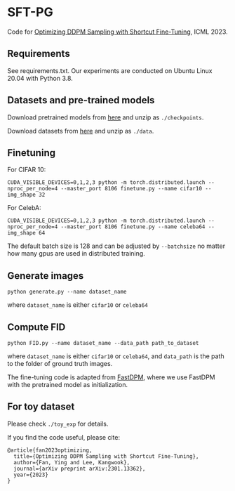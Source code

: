 # SFT-PG

Code for [Optimizing DDPM Sampling with Shortcut Fine-Tuning](https://arxiv.org/abs/2301.13362), ICML 2023. 

## Requirements
See requirements.txt. Our experiments are conducted on Ubuntu Linux 20.04 with Python 3.8.

## Datasets and pre-trained models
Download pretrained models from [here](https://drive.google.com/file/d/1EuoxEVJwRhHWfYV4bhZWjVPyW6cS90Y-/view?usp=sharing) and unzip as `./checkpoints`.

Download datasets from [here](https://drive.google.com/file/d/1fq0yQZS-jCcuYeMBXu-YXKmVL7QByYMb/view?usp=sharing) and unzip as `./data`.

## Finetuning
For CIFAR 10:
```
CUDA_VISIBLE_DEVICES=0,1,2,3 python -m torch.distributed.launch --nproc_per_node=4 --master_port 8106 finetune.py --name cifar10 --img_shape 32
```

For CelebA:
```
CUDA_VISIBLE_DEVICES=0,1,2,3 python -m torch.distributed.launch --nproc_per_node=4 --master_port 8106 finetune.py --name celeba64 --img_shape 64
```

The default batch size is 128 and can be adjusted by `--batchsize` no matter how many gpus are used in distributed training.

## Generate images

```
python generate.py --name dataset_name
```
where `dataset_name` is either `cifar10` or `celeba64`
## Compute FID

```
python FID.py --name dataset_name --data_path path_to_dataset
```
where `dataset_name` is either `cifar10` or `celeba64`, and `data_path` is the path to the folder of ground truth images.

The fine-tuning code is adapted from [FastDPM](https://github.com/FengNiMa/FastDPM_pytorch), where we use FastDPM with the pretrained model as initialization. 

## For toy dataset
Please check `./toy_exp` for details.

If you find the code useful, please cite:
```
@article{fan2023optimizing,
  title={Optimizing DDPM Sampling with Shortcut Fine-Tuning},
  author={Fan, Ying and Lee, Kangwook},
  journal={arXiv preprint arXiv:2301.13362},
  year={2023}
}
```
